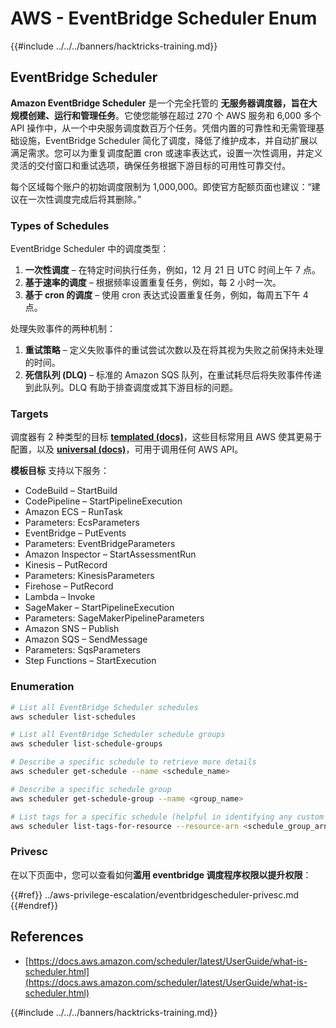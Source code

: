 # AWS - EventBridge Scheduler Enum

{{#include ../../../banners/hacktricks-training.md}}

## EventBridge Scheduler

**Amazon EventBridge Scheduler** 是一个完全托管的 **无服务器调度器，旨在大规模创建、运行和管理任务**。它使您能够在超过 270 个 AWS 服务和 6,000 多个 API 操作中，从一个中央服务调度数百万个任务。凭借内置的可靠性和无需管理基础设施，EventBridge Scheduler 简化了调度，降低了维护成本，并自动扩展以满足需求。您可以为重复调度配置 cron 或速率表达式，设置一次性调用，并定义灵活的交付窗口和重试选项，确保任务根据下游目标的可用性可靠交付。

每个区域每个账户的初始调度限制为 1,000,000。即使官方配额页面也建议：“建议在一次性调度完成后将其删除。”

### Types of Schedules

EventBridge Scheduler 中的调度类型：

1. **一次性调度** – 在特定时间执行任务，例如，12 月 21 日 UTC 时间上午 7 点。
2. **基于速率的调度** – 根据频率设置重复任务，例如，每 2 小时一次。
3. **基于 cron 的调度** – 使用 cron 表达式设置重复任务，例如，每周五下午 4 点。

处理失败事件的两种机制：

1. **重试策略** – 定义失败事件的重试尝试次数以及在将其视为失败之前保持未处理的时间。
2. **死信队列 (DLQ)** – 标准的 Amazon SQS 队列，在重试耗尽后将失败事件传递到此队列。DLQ 有助于排查调度或其下游目标的问题。

### Targets

调度器有 2 种类型的目标 [**templated (docs)**](https://docs.aws.amazon.com/scheduler/latest/UserGuide/managing-targets-templated.html)，这些目标常用且 AWS 使其更易于配置，以及 [**universal (docs)**](https://docs.aws.amazon.com/scheduler/latest/UserGuide/managing-targets-universal.html)，可用于调用任何 AWS API。

**模板目标** 支持以下服务：

- CodeBuild – StartBuild
- CodePipeline – StartPipelineExecution
- Amazon ECS – RunTask
- Parameters: EcsParameters
- EventBridge – PutEvents
- Parameters: EventBridgeParameters
- Amazon Inspector – StartAssessmentRun
- Kinesis – PutRecord
- Parameters: KinesisParameters
- Firehose – PutRecord
- Lambda – Invoke
- SageMaker – StartPipelineExecution
- Parameters: SageMakerPipelineParameters
- Amazon SNS – Publish
- Amazon SQS – SendMessage
- Parameters: SqsParameters
- Step Functions – StartExecution

### Enumeration
```bash
# List all EventBridge Scheduler schedules
aws scheduler list-schedules

# List all EventBridge Scheduler schedule groups
aws scheduler list-schedule-groups

# Describe a specific schedule to retrieve more details
aws scheduler get-schedule --name <schedule_name>

# Describe a specific schedule group
aws scheduler get-schedule-group --name <group_name>

# List tags for a specific schedule (helpful in identifying any custom tags or permissions)
aws scheduler list-tags-for-resource --resource-arn <schedule_group_arn>
```
### Privesc

在以下页面中，您可以查看如何**滥用 eventbridge 调度程序权限以提升权限**：

{{#ref}}
../aws-privilege-escalation/eventbridgescheduler-privesc.md
{{#endref}}

## References

- [https://docs.aws.amazon.com/scheduler/latest/UserGuide/what-is-scheduler.html](https://docs.aws.amazon.com/scheduler/latest/UserGuide/what-is-scheduler.html)

{{#include ../../../banners/hacktricks-training.md}}
